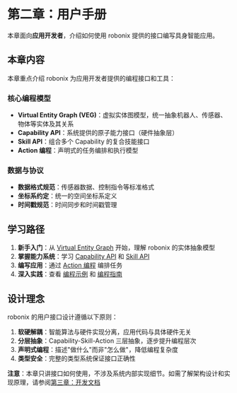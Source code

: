 # 第二章：用户手册

本章面向**应用开发者**，介绍如何使用 robonix 提供的接口编写具身智能应用。

## 本章内容

本章重点介绍 robonix 为应用开发者提供的编程接口和工具：

### 核心编程模型

- **Virtual Entity Graph (VEG)**：虚拟实体图模型，统一抽象机器人、传感器、物体等实体及其关系
- **Capability API**：系统提供的原子能力接口（硬件抽象层）
- **Skill API**：组合多个 Capability 的复合技能接口
- **Action 编程**：声明式的任务编排和执行模型

### 数据与协议

- **数据格式规范**：传感器数据、控制指令等标准格式
- **坐标系约定**：统一的空间坐标系定义
- **时间戳规范**：时间同步和时间戳管理

## 学习路径

1. **新手入门**：从 [Virtual Entity Graph](./veg.md) 开始，理解 robonix 的实体抽象模型
2. **掌握能力系统**：学习 [Capability API](./capability-api.md) 和 [Skill API](./skill-api.md)
3. **编写应用**：通过 [Action 编程](./action-programming.md) 编排任务
4. **深入实践**：查看 [编程示例](./examples.md) 和 [编程指南](./programming-guide.md)

## 设计理念

robonix 的用户接口设计遵循以下原则：

1. **软硬解耦**：智能算法与硬件实现分离，应用代码与具体硬件无关
2. **分层抽象**：Capability-Skill-Action 三层抽象，逐步提升编程层次
3. **声明式编程**：描述"做什么"而非"怎么做"，降低编程复杂度
4. **类型安全**：完整的类型系统保证接口正确性

**注意**：本章只讲接口如何使用，不涉及系统内部实现细节。如需了解架构设计和实现原理，请参阅[第三章：开发文档](../chapter3-developer-guide/)
